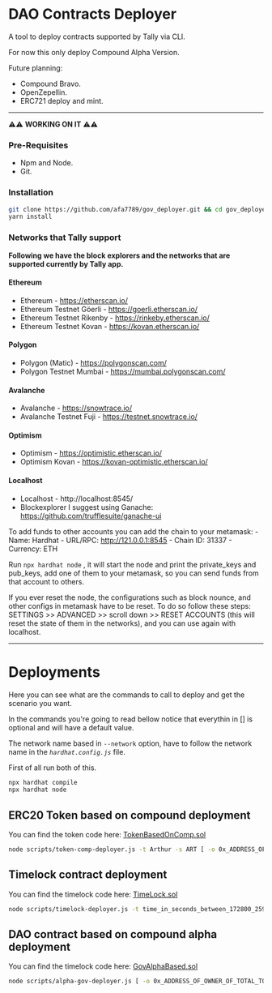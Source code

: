 DAO Contracts Deployer
======================
A tool to deploy contracts supported by Tally via CLI.

For now this only deploy Compound Alpha Version.

Future planning:
- Compound Bravo.
- OpenZepellin.
- ERC721 deploy and mint.

----------------------

⚠️⚠️ __WORKING ON IT__ ⚠️⚠️

### Pre-Requisites

- Npm and Node.
- Git.

### Installation

```bash
git clone https://github.com/afa7789/gov_deployer.git && cd gov_deployer
yarn install
```

### Networks that Tally support

__Following we have the block explorers and the networks that are supported currently by Tally app.__

#### Ethereum
- Ethereum -  https://etherscan.io/
- Ethereum Testnet Göerli -  https://goerli.etherscan.io/
- Ethereum Testnet Rikenby - https://rinkeby.etherscan.io/
- Ethereum Testnet Kovan - https://kovan.etherscan.io/

#### Polygon
- Polygon (Matic) - https://polygonscan.com/
- Polygon Testnet Mumbai - https://mumbai.polygonscan.com/

#### Avalanche
- Avalanche - https://snowtrace.io/
- Avalanche Testnet Fuji - https://testnet.snowtrace.io/

#### Optimism
- Optimism - https://optimistic.etherscan.io/
- Optimism Kovan - https://kovan-optimistic.etherscan.io/

#### Localhost
- Localhost - http://localhost:8545/
- Blockexplorer I suggest using Ganache: https://github.com/trufflesuite/ganache-ui

To add funds to other accounts you can add the chain to your metamask:
    - Name: Hardhat
    - URL/RPC: http://121.0.0.1:8545 
    - Chain ID: 31337
    - Currency: ETH

Run `npx hardhat node` , it will start the node and print the private_keys and pub_keys, add one of them to your metamask, so you can send funds from that account to others.

If you ever reset the node, the configurations such as block nounce, and other configs in metamask have to be reset. To do so follow these steps: SETTINGS >> ADVANCED >> scroll down >> RESET ACCOUNTS (this will reset the state of them in the networks), and you can use again with localhost.

------------------------------------

# Deployments

Here you can see what are the commands to call to deploy and get the scenario you want.

In the commands you're going to read bellow notice that everythin in [] is optional and will have a default value.

The network name based in `--network` option, have to follow the network name in the _`hardhat.config.js`_ file.

First of all run both of this.
```bash
npx hardhat compile
npx hardhat node
```

## ERC20 Token based on compound deployment

You can find the token code here: [TokenBasedOnComp.sol](contracts/Compound/TokenBasedOnComp.sol)

```bash
node scripts/token-comp-deployer.js -t Arthur -s ART [ -o 0x_ADDRESS_OF_OWNER_OF_TOTAL_TOKENS ]default:deployer [ --network low_case_name ]default:localhost
```
## Timelock contract deployment

You can find the timelock code here: [TimeLock.sol](contracts/Compound/Timelock.sol)

```bash
node scripts/timelock-deployer.js -t time_in_seconds_between_172800_2592000 [ -o 0xADDRESS_OF_ADMIN ]default:deployer [ --network low_case_name ]default:localhost 
```

## DAO contract based on compound alpha deployment

You can find the timelock code here: [GovAlphaBased.sol](contracts/Compound/GovAlphaBased.sol)

```bash
node scripts/alpha-gov-deployer.js [ -o 0x_ADDRESS_OF_OWNER_OF_TOTAL_TOKENS ]default:deployer [ --network low_case_name ]default:localhost
```

<!-- 
## OpenZepellin DAO 

### with ERC20 Token

### with ERCO Wrapped Token

### with ERC721 Votes

## Compound Alpha

### with ERC20 Token

### with Wrapped Token

## Compound Bravo

### with ERC20 Token

### with Wrapped Token

If possible:
------------
## Compound Alpha with ERC721 Votes

## Compound Bravo with ERC721 Votes 


# Basic Sample Hardhat Project

This project demonstrates a basic Hardhat use case. It comes with a sample contract, a test for that contract, a sample script that deploys that contract, and an example of a task implementation, which simply lists the available accounts.

Try running some of the following tasks:

```shell
npx hardhat accounts
npx hardhat compile
npx hardhat clean
npx hardhat test
npx hardhat node
node scripts/sample-script.js
npx hardhat help
npx hardhat run --network <your-network> scripts/token-deployer.js --parameter1 one --parameter2 two --parameter3 three
```
-->